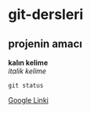# git-dersleri

## projenin amacı

**kalın kelime** <br/>
*italik kelime*

`git status`

[Google Linki](http://www.google.com)
